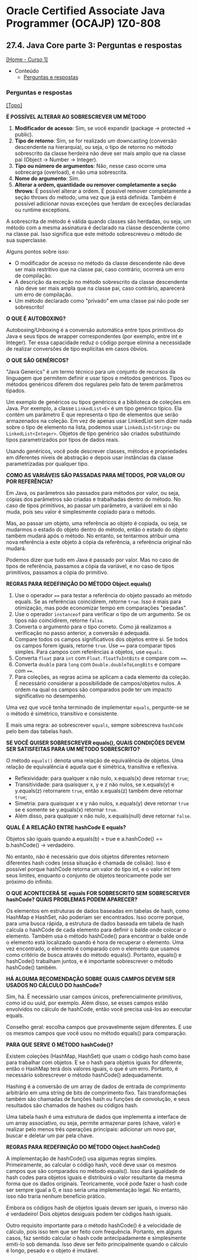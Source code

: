 # Oracle Certified Associate Java Programmer (OCAJP) 1Z0-808

## 27.4. Java Core parte 3: Perguntas e respostas
[[Home - Curso 1]](../../README.md#curso-1)<br />

- Conteúdo
  - [Perguntas e respostas](#perguntas-e-respostas)

### Perguntas e respostas
[[Topo]](#)<br />

**É POSSÍVEL ALTERAR AO SOBRESCREVER UM MÉTODO**

1. **Modificador de acesso**: Sim, se você expandir (package -> protected -> public).
2. **Tipo de retorno**: Sim, se for realizado um downcasting (conversão descendente na hierarquia), ou seja, o tipo de retorno no método sobrescrito da classe herdeira não deve ser mais amplo que na classe pai (Object -> Number -> Integer).
3. **Tipo ou número de argumentos**: Não, nesse caso ocorre uma sobrecarga (overload), e não uma sobrescrita.
4. **Nome do argumento**: Sim.
5. **Alterar a ordem, quantidade ou remover completamente a seção throws**: É possível alterar a ordem. É possível remover completamente a seção throws do método, uma vez que já está definida. Também é possível adicionar novas exceções que herdam de exceções declaradas ou runtime exceptions.

A sobrescrita de método é válida quando classes são herdadas, ou seja, um método com a mesma assinatura é declarado na classe descendente como na classe pai. Isso significa que este método sobrescreveu o método de sua superclasse.

Alguns pontos sobre isso:

- O modificador de acesso no método da classe descendente não deve ser mais restritivo que na classe pai, caso contrário, ocorrerá um erro de compilação.
- A descrição da exceção no método sobrescrito da classe descendente não deve ser mais ampla que na classe pai, caso contrário, aparecerá um erro de compilação.
- Um método declarado como "privado" em uma classe pai não pode ser sobrescrito!

**O QUE É AUTOBOXING?**

Autoboxing/Unboxing é a conversão automática entre tipos primitivos do Java e seus tipos de wrapper correspondentes (por exemplo, entre int e Integer). Ter essa capacidade reduz o código porque elimina a necessidade de realizar conversões de tipo explícitas em casos óbvios.

**O QUE SÃO GENÉRICOS?**

"Java Generics" é um termo técnico para um conjunto de recursos da linguagem que permitem definir e usar tipos e métodos genéricos. Tipos ou métodos genéricos diferem dos regulares pelo fato de terem parâmetros tipados.

Um exemplo de genéricos ou tipos genéricos é a biblioteca de coleções em Java. Por exemplo, a classe `LinkedList<E>` é um tipo genérico típico. Ela contém um parâmetro E que representa o tipo de elementos que serão armazenados na coleção. Em vez de apenas usar LinkedList sem dizer nada sobre o tipo de elemento na lista, podemos usar `LinkedList<String>` ou `LinkedList<Integer>`. Objetos de tipo genérico são criados substituindo tipos parametrizados por tipos de dados reais.

Usando genéricos, você pode descrever classes, métodos e propriedades em diferentes níveis de abstração e depois usar instâncias da classe parametrizadas por qualquer tipo.

**COMO AS VARIÁVEIS SÃO PASSADAS PARA MÉTODOS, POR VALOR OU POR REFERÊNCIA?**

Em Java, os parâmetros são passados para métodos por valor, ou seja, cópias dos parâmetros são criadas e trabalhadas dentro do método. No caso de tipos primitivos, ao passar um parâmetro, a variável em si não muda, pois seu valor é simplesmente copiado para o método.

Mas, ao passar um objeto, uma referência ao objeto é copiada, ou seja, se mudarmos o estado do objeto dentro do método, então o estado do objeto também mudará após o método. No entanto, se tentarmos atribuir uma nova referência a este objeto à cópia da referência, a referência original não mudará.

Podemos dizer que tudo em Java é passado por valor. Mas no caso de tipos de referência, passamos a cópia da variável, e no caso de tipos primitivos, passamos a cópia do primitivo.

**REGRAS PARA REDEFINIÇÃO DO MÉTODO Object.equals()**

1. Use o operador `==` para testar a referência do objeto passado ao método equals. Se as referências coincidirem, retorne `true`. Isso é mais para otimização, mas pode economizar tempo em comparações "pesadas".
2. Use o operador `instanceof` para verificar o tipo de um argumento. Se os tipos não coincidirem, retorne `false`.
3. Converta o argumento para o tipo correto. Como já realizamos a verificação no passo anterior, a conversão é adequada.
4. Compare todos os campos significativos dos objetos entre si. Se todos os campos forem iguais, retorne `true`. Use `==` para comparar tipos simples. Para campos com referências a objetos, use `equals`.
5. Converta `float` para `int` com `Float.floatToIntBits` e compare com `==`.
6. Converta `double` para `long` com `Double.doubleToLongBits` e compare com `==`.
7. Para coleções, as regras acima se aplicam a cada elemento da coleção. É necessário considerar a possibilidade de campos/objetos nulos. A ordem na qual os campos são comparados pode ter um impacto significativo no desempenho.

Uma vez que você tenha terminado de implementar `equals`, pergunte-se se o método é simétrico, transitivo e consistente.

E mais uma regra: ao sobrescrever `equals`, sempre sobrescreva `hashCode` pelo bem das tabelas hash.

**SE VOCÊ QUISER SOBRESCREVER equals(), QUAIS CONDIÇÕES DEVEM SER SATISFEITAS PARA UM MÉTODO SOBRESCRITO?**

O método `equals()` denota uma relação de equivalência de objetos. Uma relação de equivalência é aquela que é simétrica, transitiva e reflexiva.

- Reflexividade: para qualquer x não nulo, x.equals(x) deve retornar `true`;
- Transitividade: para quaisquer x, y e z não nulos, se x.equals(y) e y.equals(z) retornarem `true`, então x.equals(z) também deve retornar `true`;
- Simetria: para quaisquer x e y não nulos, x.equals(y) deve retornar `true` se e somente se y.equals(x) retornar `true`.
- Além disso, para qualquer x não nulo, x.equals(null) deve retornar `false`.

**QUAL É A RELAÇÃO ENTRE hashCode E equals?**

Objetos são iguais quando a.equals(b) = true e a.hashCode() == b.hashCode() -> verdadeiro.

No entanto, não é necessário que dois objetos diferentes retornem diferentes hash codes (essa situação é chamada de colisão). Isso é possível porque hashCode retorna um valor do tipo int, e o valor int tem seus limites, enquanto o conjunto de objetos teoricamente pode ser próximo do infinito.

**O QUE ACONTECERÁ SE equals FOR SOBRESCRITO SEM SOBRESCREVER hashCode? QUAIS PROBLEMAS PODEM APARECER?**

Os elementos em estruturas de dados baseadas em tabelas de hash, como HashMap e HashSet, não poderiam ser encontrados. Isso ocorre porque, para uma busca rápida, a estrutura de dados baseada em tabela de hash calcula o hashCode de cada elemento para definir o balde onde colocar o elemento. Também usa o método hashCode() para encontrar o balde onde o elemento está localizado quando é hora de recuperar o elemento. Uma vez encontrado, o elemento é comparado com o elemento que usamos como critério de busca através do método equals(). Portanto, equals() e hashCode() trabalham juntos, e é importante sobrescrever o método hashCode() também.

**HÁ ALGUMA RECOMENDAÇÃO SOBRE QUAIS CAMPOS DEVEM SER USADOS NO CÁLCULO DO hashCode?**

Sim, há. É necessário usar campos únicos, preferencialmente primitivos, como id ou uuid, por exemplo. Além disso, se esses campos estão envolvidos no cálculo de hashCode, então você precisa usá-los ao executar equals.

Conselho geral: escolha campos que provavelmente sejam diferentes. E use os mesmos campos que você usou no método equals() para comparação.

**PARA QUE SERVE O MÉTODO hashCode()?**

Existem coleções (HashMap, HashSet) que usam o código hash como base para trabalhar com objetos. E se o hash para objetos iguais for diferente, então o HashMap terá dois valores iguais, o que é um erro. Portanto, é necessário sobrescrever o método hashCode() adequadamente.

Hashing é a conversão de um array de dados de entrada de comprimento arbitrário em uma string de bits de comprimento fixo. Tais transformações também são chamadas de funções hash ou funções de convolução, e seus resultados são chamados de hashes ou códigos hash.

Uma tabela hash é uma estrutura de dados que implementa a interface de um array associativo, ou seja, permite armazenar pares (chave, valor) e realizar pelo menos três operações principais: adicionar um novo par, buscar e deletar um par pela chave.

**REGRAS PARA REDEFINIÇÃO DO MÉTODO Object.hashCode()**

A implementação de hashCode() usa algumas regras simples. Primeiramente, ao calcular o código hash, você deve usar os mesmos campos que são comparados no método equals(). Isso dará igualdade de hash codes para objetos iguais e distribuirá o valor resultante da mesma forma que os dados originais. Teoricamente, você pode fazer o hash code ser sempre igual a 0, e isso seria uma implementação legal. No entanto, isso não traria nenhum benefício prático.

Embora os códigos hash de objetos iguais devam ser iguais, o inverso não é verdadeiro! Dois objetos desiguais podem ter códigos hash iguais.

Outro requisito importante para o método hashCode() é a velocidade de cálculo, pois isso tem que ser feito com frequência. Portanto, em alguns casos, faz sentido calcular o hash code antecipadamente e simplesmente emiti-lo sob demanda. Isso deve ser feito principalmente quando o cálculo é longo, pesado e o objeto é imutável.
